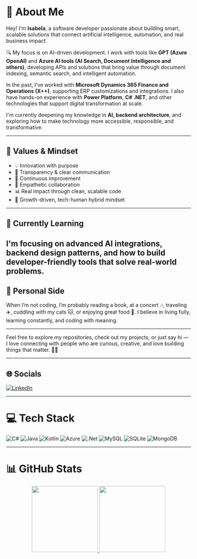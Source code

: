 # 💫 About Me

Hey! I'm **Isabela**, a software developer passionate about building smart, scalable solutions that connect artificial intelligence, automation, and real business impact.

🔍 My focus is on AI-driven development. I work with tools like **GPT (Azure OpenAI)** and **Azure AI tools (AI Search, Document Intelligence and others)**, developing APIs and solutions that bring value through document indexing, semantic search, and intelligent automation.

In the past, I’ve worked with **Microsoft Dynamics 365 Finance and Operations (X++)**, supporting ERP customizations and integrations. I also have hands-on experience with **Power Platform**, **C# .NET**, and other technologies that support digital transformation at scale.

I'm currently deepening my knowledge in **AI, backend architecture**, and exploring how to make technology more accessible, responsible, and transformative.

---

## 🌱 Values & Mindset

- 💡 Innovation with purpose  
- 📣 Transparency & clear communication  
- 🔁 Continuous improvement  
- 🤝 Empathetic collaboration  
- 📊 Real impact through clean, scalable code  
- 🌱 Growth-driven, tech-human hybrid mindset

---

## 🎯 Currently Learning

I'm focusing on advanced AI integrations, backend design patterns, and how to build developer-friendly tools that solve real-world problems.
---

## 🎵 Personal Side

When I’m not coding, I’m probably reading a book, at a concert 🎶, traveling ✈️, cuddling with my cats 🐱, or enjoying great food 🍣. I believe in living fully, learning constantly, and coding with meaning.

---

Feel free to explore my repositories, check out my projects, or just say hi — I love connecting with people who are curious, creative, and love building things that matter. 👩‍💻

---

## 🌐 Socials

[![LinkedIn](https://img.shields.io/badge/LinkedIn-%230077B5.svg?logo=linkedin&logoColor=white)](https://linkedin.com/in/isabelaclass)

---

# 💻 Tech Stack

![C#](https://img.shields.io/badge/c%23-%23239120.svg?style=for-the-badge&logo=c-sharp&logoColor=white)
![Java](https://img.shields.io/badge/java-%23ED8B00.svg?style=for-the-badge&logo=java&logoColor=white)
![Kotlin](https://img.shields.io/badge/kotlin-%230095D5.svg?style=for-the-badge&logo=kotlin&logoColor=white)
![Azure](https://img.shields.io/badge/azure-%230072C6.svg?style=for-the-badge&logo=azure-devops&logoColor=white)
![.Net](https://img.shields.io/badge/.NET-5C2D91?style=for-the-badge&logo=.net&logoColor=white)
![MySQL](https://img.shields.io/badge/mysql-%2300f.svg?style=for-the-badge&logo=mysql&logoColor=white)
![SQLite](https://img.shields.io/badge/sqlite-%2307405e.svg?style=for-the-badge&logo=sqlite&logoColor=white)
![MongoDB](https://img.shields.io/badge/MongoDB-%234ea94b.svg?style=for-the-badge&logo=mongodb&logoColor=white)

---

# 📊 GitHub Stats

<div align="center">
  <a href="https://github.com/isabelaclass">
    <img height=180em src="https://github-readme-stats.vercel.app/api?username=isabelaclass&theme=radical&hide_border=true&include_all_commits=true&count_private=true"/>
    <img height=180em src="https://github-readme-stats.vercel.app/api/top-langs/?username=isabelaclass&theme=radical&hide_border=true&include_all_commits=true&count_private=true&layout=compact"/>
  </a>
</div>
